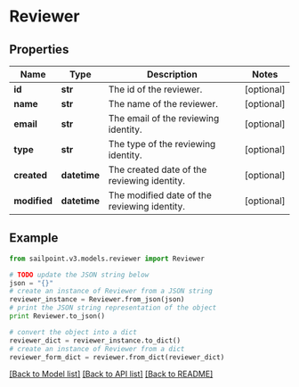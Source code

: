 # Reviewer


## Properties

Name | Type | Description | Notes
------------ | ------------- | ------------- | -------------
**id** | **str** | The id of the reviewer. | [optional] 
**name** | **str** | The name of the reviewer. | [optional] 
**email** | **str** | The email of the reviewing identity. | [optional] 
**type** | **str** | The type of the reviewing identity. | [optional] 
**created** | **datetime** | The created date of the reviewing identity. | [optional] 
**modified** | **datetime** | The modified date of the reviewing identity. | [optional] 

## Example

```python
from sailpoint.v3.models.reviewer import Reviewer

# TODO update the JSON string below
json = "{}"
# create an instance of Reviewer from a JSON string
reviewer_instance = Reviewer.from_json(json)
# print the JSON string representation of the object
print Reviewer.to_json()

# convert the object into a dict
reviewer_dict = reviewer_instance.to_dict()
# create an instance of Reviewer from a dict
reviewer_form_dict = reviewer.from_dict(reviewer_dict)
```
[[Back to Model list]](../README.md#documentation-for-models) [[Back to API list]](../README.md#documentation-for-api-endpoints) [[Back to README]](../README.md)


